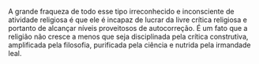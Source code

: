 ﻿A grande fraqueza de todo esse tipo irreconhecido e inconsciente de atividade religiosa é que ele é incapaz de lucrar da livre crítica religiosa e portanto de alcançar níveis proveitosos de autocorreção. É um fato que a religião não cresce a menos que seja disciplinada pela crítica construtiva, amplificada pela filosofia, purificada pela ciência e nutrida pela irmandade leal.
